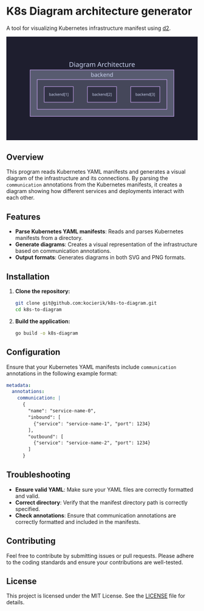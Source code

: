 # K8s Diagram architecture generator

A tool for visualizing Kubernetes infrastructure manifest using [d2](https://github.com/terrastruct/d2).
<div align="center">
    
![diagram generated](https://raw.githubusercontent.com/kocierik/k8s-to-diagram/main/images/k8s_infrastructure.svg)

</div>

## Overview

This program reads Kubernetes YAML manifests and generates a visual diagram of the infrastructure and its connections. By parsing the `communication` annotations from the Kubernetes manifests, it creates a diagram showing how different services and deployments interact with each other.

## Features

- **Parse Kubernetes YAML manifests**: Reads and parses Kubernetes manifests from a directory.
- **Generate diagrams**: Creates a visual representation of the infrastructure based on communication annotations.
- **Output formats**: Generates diagrams in both SVG and PNG formats.

## Installation

1. **Clone the repository:**

    ```bash
    git clone git@github.com:kocierik/k8s-to-diagram.git
    cd k8s-to-diagram
    ```

2. **Build the application:**

    ```bash
    go build -o k8s-diagram
    ```

## Configuration

Ensure that your Kubernetes YAML manifests include `communication` annotations in the following example format:

```yaml
metadata:
  annotations:
    communication: |
      {
        "name": "service-name-0",
        "inbound": [
          {"service": "service-name-1", "port": 1234}
        ],
        "outbound": [
          {"service": "service-name-2", "port": 1234}
        ]
      }
```
## Troubleshooting
- **Ensure valid YAML**: Make sure your YAML files are correctly formatted and valid.
- **Correct directory**: Verify that the manifest directory path is correctly specified.
- **Check annotations**: Ensure that communication annotations are correctly formatted and included in the manifests.

## Contributing

Feel free to contribute by submitting issues or pull requests. Please adhere to the coding standards and ensure your contributions are well-tested.


## License

This project is licensed under the MIT License. See the [LICENSE](https://github.com/kocierik/k8s-to-diagram/blob/main/LICENSE) file for details.
